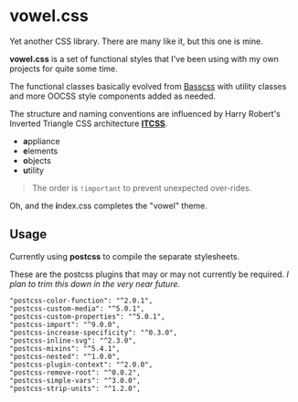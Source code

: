 # vowel.css
Yet another CSS library. There are many like it, but this one is mine.

**vowel.css** is a set of functional styles that I've been using with my own projects for quite some time.

The functional classes basically evolved from [Basscss](https://github.com/basscss/basscss) with utility classes and more OOCSS style components added as needed.

The structure and naming conventions are influenced by Harry Robert's Inverted Triangle CSS architecture **[ITCSS](http://itcss.io/)**.

- **a**ppliance
- **e**lements
- **o**bjects
- **u**tility

> The order is `!important` to prevent unexpected over-rides.

Oh, and the **i**ndex.css completes the "vowel" theme.

## Usage
Currently using **postcss** to compile the separate stylesheets.

These are the postcss plugins that may or may not currently be required. *I plan to trim this down in the very near future.*
```
"postcss-color-function": "^2.0.1",
"postcss-custom-media": "^5.0.1",
"postcss-custom-properties": "^5.0.1",
"postcss-import": "^9.0.0",
"postcss-increase-specificity": "^0.3.0",
"postcss-inline-svg": "^2.3.0",
"postcss-mixins": "^5.4.1",
"postcss-nested": "^1.0.0",
"postcss-plugin-context": "^2.0.0",
"postcss-remove-root": "^0.0.2",
"postcss-simple-vars": "^3.0.0",
"postcss-strip-units": "^1.2.0",
```
